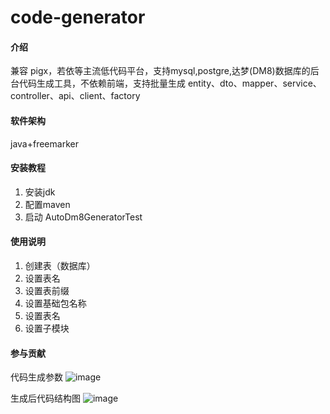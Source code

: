 # code-generator

#### 介绍
兼容 pigx，若依等主流低代码平台，支持mysql,postgre,达梦(DM8)数据库的后台代码生成工具，不依赖前端，支持批量生成 entity、dto、mapper、service、controller、api、client、factory

#### 软件架构
java+freemarker

#### 安装教程

1.  安装jdk
2.  配置maven
3.  启动 AutoDm8GeneratorTest

#### 使用说明

1.  创建表（数据库）
2.  设置表名
3.  设置表前缀
4.  设置基础包名称
5.  设置表名
6.  设置子模块

#### 参与贡献
代码生成参数
![image](https://github.com/user-attachments/assets/ed19c7b7-bd52-409e-849e-3166e2123a11)


生成后代码结构图
![image](https://github.com/user-attachments/assets/8fb0895c-edaa-4ff9-af9e-d2c21a21a5a4)



